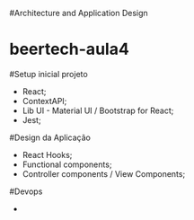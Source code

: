#Architecture and Application Design

# beertech-aula4


#Setup inicial projeto

- React;
- ContextAPI;
- Lib UI - Material UI / Bootstrap for React;
- Jest;

#Design da Aplicação
- React Hooks;
- Functional components;
- Controller components / View Components;




#Devops

- 
